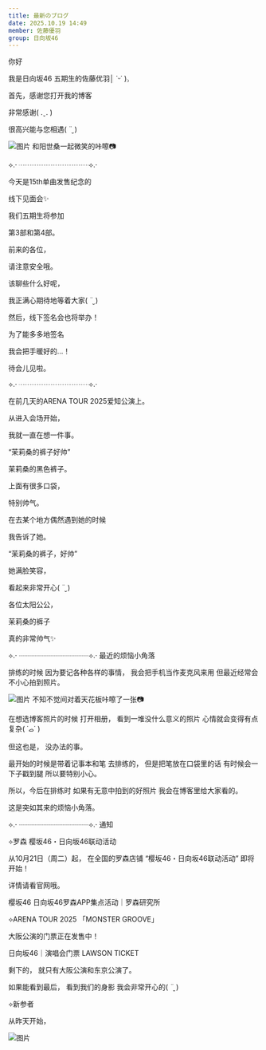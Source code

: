 ```yaml
---
title: 最新のブログ
date: 2025.10.19 14:49
member: 佐藤優羽
group: 日向坂46
---
```


你好

我是日向坂46 五期生的佐藤优羽│ ˙ᵕ˙ )꜆



首先，感谢您打开我的博客

非常感谢( .ˬ. )



很高兴能与您相遇( ¨̮ )





![图片](https://cdn.hinatazaka46.com/files/14/diary/official/member/moblog/202510/mobWFqZ8F.jpg)
和阳世桑一起微笑的咔嚓📷





⟡.· ┈┈┈┈┈┈┈┈┈┈⟡.·





今天是15th单曲发售纪念的

线下见面会✨





我们五期生将参加

第3部和第4部。





前来的各位，

请注意安全哦。





该聊些什么好呢，

我正满心期待地等着大家( ¨̮ )





然后，线下签名会也将举办！





为了能多多地签名

我会把手暖好的…！





待会儿见啦。





⟡.· ┈┈┈┈┈┈┈┈┈┈⟡.·





在前几天的ARENA TOUR 2025爱知公演上。





从进入会场开始，

我就一直在想一件事。





“茉莉桑的裤子好帅”





茉莉桑的黑色裤子。





上面有很多口袋，

特别帅气。





在去某个地方偶然遇到她的时候

我告诉了她。





“茉莉桑的裤子，好帅”





她满脸笑容，

看起来非常开心( ¨̮ )





各位太阳公公，

茉莉桑的裤子

真的非常帅气✨





⟡.· ┈┈┈┈┈┈┈┈┈┈⟡.·
最近的烦恼小角落





排练的时候
因为要记各种各样的事情，
我会把手机当作麦克风来用
但最近经常会不小心拍到照片。

![图片](https://cdn.hinatazaka46.com/files/14/diary/official/member/moblog/202510/mobehNVUg.jpg)
不知不觉间对着天花板咔嚓了一张📷



在想选博客照片的时候
打开相册，
看到一堆没什么意义的照片
心情就会变得有点复杂( ˙‎ࡇ˙ )



但这也是，
没办法的事。



最开始的时候是带着记事本和笔
去排练的，
但是把笔放在口袋里的话
有时候会一下子戳到腿
所以要特别小心。



所以，今后在排练时
如果有无意中拍到的好照片
我会在博客里给大家看的。



这是突如其来的烦恼小角落。





⟡.· ┈┈┈┈┈┈┈┈┈┈⟡.·
通知





︎︎⟡罗森 樱坂46・日向坂46联动活动



从10月21日（周二）起，
在全国的罗森店铺
“樱坂46・日向坂46联动活动”
即将开始！

详情请看官网哦。

樱坂46 日向坂46罗森APP集点活动｜罗森研究所





︎︎⟡ARENA TOUR 2025 「MONSTER GROOVE」



大阪公演的门票正在发售中！

日向坂46｜演唱会门票 LAWSON TICKET

剩下的，
就只有大阪公演和东京公演了。

如果能看到最后，
看到我们的身影
我会非常开心的( ¨̮ )





︎︎⟡新参者

从昨天开始，



































































![图片](https://cdn.hinatazaka46.com/files/14/diary/official/member/moblog/202510/mob0BIZnY.jpg)